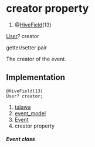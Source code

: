 
<div>

# creator property

</div>


<div>

1.  @[HiveField](https://pub.dev/documentation/hive/2.2.3/hive/HiveField-class.html)(13)

</div>

[User](../../models_user_user_info/User-class.md)? creator


getter/setter pair




The creator of the event.



## Implementation

``` language-dart
@HiveField(13)
User? creator;
```







1.  [talawa](../../index.md)
2.  [event_model](../../models_events_event_model/)
3.  [Event](../../models_events_event_model/Event-class.md)
4.  creator property

##### Event class







